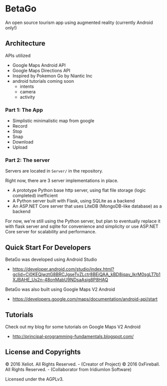 
# BetaGo

An open source tourism app using augmented reality (currently Android only!)

## Architecture

APIs utilized

- Google Maps Android API
- Google Maps Directions API
- Inspired by Pokemon Go by Niantic Inc
- android tutorials coming soon
  - intents
  - camera
  - activity


### Part 1: The App

- Simplistic minimalistic map from google
- Record
- Stop
- Snap
- Download
- Upload

### Part 2: The server

Servers are located in `Server/` in the repository.

Right now, there are 3 server implementations in place.

- A prototype Python base http server, using flat file storage (logic completed) inefficient
- A Python server built with Flask, using SQLite as a backend
- An ASP.NET Core server that uses LiteDB (MongoDB-like database) as a backend

For now, we're still using the Python server, but plan to eventually
replace it with flask server and sqlite for convenience and simplicity
or use ASP.NET Core server for scalability and performance.

## Quick Start For Developers

BetaGo was developed using Android Studio

- <https://developer.android.com/studio/index.html?gclid=Cj0KEQjwztG8BRCJgseTvZLctr8BEiQAA_kBD8iqav_IkrM0sgLT7b1XJBAHE_Us2n-48onMabU9NDsaAsig8P8HAQ>

BetaGo was also built using Google Maps V2 Android

- <https://developers.google.com/maps/documentation/android-api/start>

## Tutorials

Check out my blog for some tutorials on Google Maps V2 Android

- <http://principal-programming-fundamentals.blogspot.com/>

## License and Copyrights

&copy; 2016 Xeliot. All Rights Reserved. - (Creator of Project)
&copy; 2016 0xFireball. All Rights Reserved. - (Collaborator from IridiumIon Software)

Licensed under the AGPLv3.
